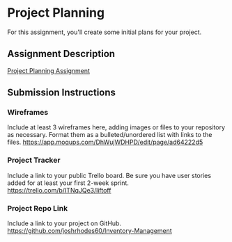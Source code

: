 # Project Planning
For this assignment, you'll create some initial plans for your project.

## Assignment Description
[Project Planning Assignment](https://education.launchcode.org/liftoff/modules/assignments/project-planning)

## Submission Instructions

### Wireframes

Include at least 3 wireframes here, adding images or files to your repository as necessary. Format them as a bulleted/unordered list with links to the files.
https://app.moqups.com/DhWujWDHPD/edit/page/ad64222d5
### Project Tracker

Include a link to your public Trello board. Be sure you have user stories added for at least your first 2-week sprint.
https://trello.com/b/ITNqJQe3/liftoff
### Project Repo Link

Include a link to your project on GitHub.
https://github.com/joshrhodes60/Inventory-Management

